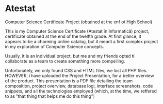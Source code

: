 # Atestat
Computer Science Certificate Project (obtained at the enf ot High School)

This is my Computer Science Certificate (Atestat în Informatică) project, certificate obtained at the end of the twelfth grade. At first glance, it appears to be a charming online catalog, but it meant a first complex project in my exploration of Computer Science concepts.

Usually, it is an individual project, but me and my friends opted ti collaborate as a team to create something more compelling.

Unfortunately, we only found CSS and HTML files, we lost all PHP files. HOWEVER, i have uploaded the Project Presentation, for a better overview of the product. This presentation is a PDF file detailing the team composition, project overview, database logi, interface screenshots, code snippets, and all the technologies employed (which, at the time, we reffered to as "that thing that helps me do this thing")
